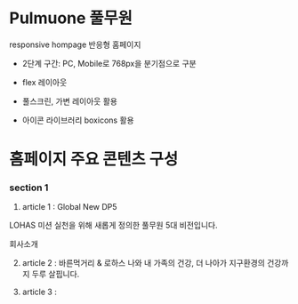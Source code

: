 # Pulmuone 풀무원

responsive hompage 반응형 홈페이지

- 2단계 구간: PC, Mobile로 768px을 분기점으로 구분

- flex 레이아웃

- 풀스크린, 가변 레이아웃 활용

- 아이콘 라이브러리 boxicons 활용

# 홈페이지 주요 콘텐츠 구성

### section 1

1. article 1 : Global New DP5

LOHAS 미션 실천을 위해 새롭게 정의한 풀무원 5대 비전입니다.

회사소개 

2. article 2 : 바른먹거리 & 로하스
나와 내 가족의 건강, 더 나아가 지구환경의 건강까지 두루 살핍니다.

3. article 3 : 
